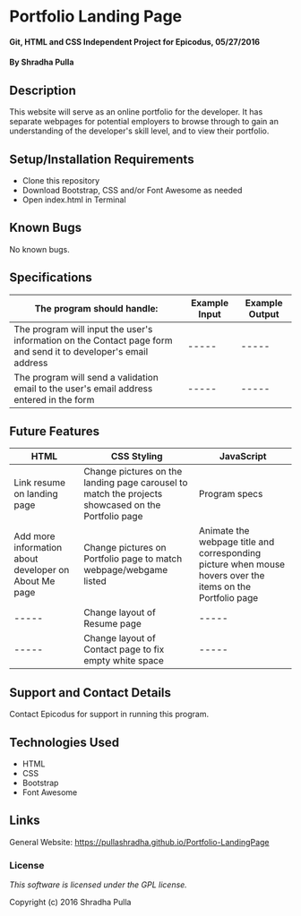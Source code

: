 # Portfolio Landing Page

#### Git, HTML and CSS Independent Project for Epicodus, 05/27/2016

#### By Shradha Pulla

## Description

This website will serve as an online portfolio for the developer. It has separate webpages for potential employers to browse through to gain an understanding of the developer's skill level, and to view their portfolio.

## Setup/Installation Requirements

* Clone this repository
* Download Bootstrap, CSS and/or Font Awesome as needed
* Open index.html in Terminal

## Known Bugs

No known bugs.

## Specifications

The program should handle: | Example Input | Example Output
----- | ----- | -----
The program will input the user's information on the Contact page form and send it to developer's email address | ----- | -----
The program will send a validation email to the user's email address entered in the form | ----- | -----

## Future Features

HTML | CSS Styling | JavaScript
----- | ----- | -----
Link resume on landing page | Change pictures on the landing page carousel to match the projects showcased on the Portfolio page | Program specs
Add more information about developer on About Me page | Change pictures on Portfolio page to match webpage/webgame listed | Animate the webpage title and corresponding picture when mouse hovers over the items on the Portfolio page
----- | Change layout of Resume page | -----
----- | Change layout of Contact page to fix empty white space | -----

## Support and Contact Details

Contact Epicodus for support in running this program.

## Technologies Used

* HTML
* CSS
* Bootstrap
* Font Awesome

## Links

General Website: https://pullashradha.github.io/Portfolio-LandingPage

### License

*This software is licensed under the GPL license.*

Copyright (c) 2016 Shradha Pulla

